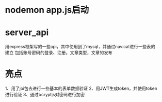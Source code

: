 # nodemon app.js启动
# server_api
用express框架写的一些api，其中使用到了mysql，并通过navicat进行一些表的建立
包括账号密码的登录、注册，文章类型，文章的发布
# 亮点
1、用了joi包去进行一些基本的表单数据验证
2、用JWT生成token，并使用token进行验证
3、通过bcryptjs对密码进行加密
